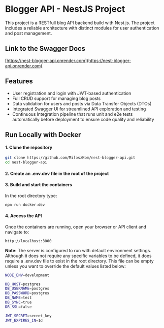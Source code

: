 # **Blogger API - NestJS Project**

This project is a RESTfull blog API backend build with Nest.js. The project includes a reliable architecture with distinct modules for user authentication and post management.

## **Link to the Swagger Docs**
[https://nest-blogger-api.onrender.com](https://nest-blogger-api.onrender.com)

## **Features**
- User registration and login with JWT-based authentication
- Full CRUD support for managing blog posts
- Data validation for users and posts via Data Transfer Objects (DTOs)
- Integrated Swagger UI for streamlined API exploration and testing
- Continuous Integration pipeline that runs unit and e2e tests automatically before deployment to ensure code quality and reliability
  
## **Run Locally with Docker**

#### **1. Clone the repository**
```bash
git clone https://github.com/MiloszKom/nest-blogger-api.git
cd nest-blogger-api
```

#### **2. Create an .env.dev file in the root of the project**

#### **3. Build and start the containers**
In the root directory type:
```bash
npm run docker:dev
```

#### **4. Access the API**
Once the containers are running, open your browser or API client and navigate to:
```bash
http://localhost:3000
```

**Note:**
The server is configured to run with default environment settings. Although it does not require any specific variables to be defined, it does require a .env.dev file to exist in the root directory. This file can be empty unless you want to override the default values listed below:
```bash
NODE_ENV=development

DB_HOST=postgres
DB_USERNAME=postgres
DB_PASSWORD=postgres
DB_NAME=test
DB_SYNC=true
DB_SSL=false

JWT_SECRET=secret_key
JWT_EXPIRES_IN=1d
```

